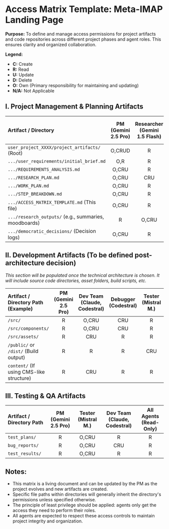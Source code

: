 # Access Matrix Template: Meta-IMAP Landing Page

**Purpose:** To define and manage access permissions for project artifacts and code repositories across different project phases and agent roles. This ensures clarity and organized collaboration.

**Legend:**
*   **C:** Create
*   **R:** Read
*   **U:** Update
*   **D:** Delete
*   **O:** Own (Primary responsibility for maintaining and updating)
*   **N/A:** Not Applicable

## I. Project Management & Planning Artifacts

| Artifact / Directory                                  | PM (Gemini 2.5 Pro) | Researcher (Gemini 1.5 Flash) | Dev Team (Claude, Codestral) | Tester (Mistral M.) | Reflector (Grok) | All Agents (Read-Only) |
| :---------------------------------------------------- | :------------------: | :----------------------------: | :---------------------------: | :-----------------: | :---------------: | :---------------------: |
| `user_project_XXXX/project_artifacts/` (Root)       |         O,CRUD       |              R                 |               R               |          R          |         R         |            R            |
| `.../user_requirements/initial_brief.md`            |         O,R          |              R                 |               R               |          R          |         R         |            R            |
| `.../REQUIREMENTS_ANALYSIS.md`                      |         O,CRU        |              R                 |               R               |          R          |         R         |            R            |
| `.../RESEARCH_PLAN.md`                              |         O,CRU        |             CRU                |               R               |          R          |         R         |            R            |
| `.../WORK_PLAN.md`                                  |         O,CRU        |              R                 |               R               |          R          |         R         |            R            |
| `.../STEP_BREAKDOWN.md`                             |         O,CRU        |              R                 |               R               |          R          |         R         |            R            |
| `.../ACCESS_MATRIX_TEMPLATE.md` (This file)         |         O,CRU        |              R                 |               R               |          R          |         R         |            R            |
| `.../research_outputs/` (e.g., summaries, moodboards) |          R           |             O,CRU              |               R               |          R          |         R         |            R            |
| `.../democratic_decisions/` (Decision logs)         |         O,CRU        |              R                 |               R               |          R         |        CRU        |            R            |

## II. Development Artifacts (To be defined post-architecture decision)

*This section will be populated once the technical architecture is chosen. It will include source code directories, asset folders, build scripts, etc.* 

| Artifact / Directory Path (Example) | PM (Gemini 2.5 Pro) | Dev Team (Claude, Codestral) | Debugger (Codestral) | Tester (Mistral M.) | All Agents (Read-Only) |
| :---------------------------------- | :------------------: | :---------------------------: | :-------------------: | :-----------------: | :---------------------: |
| `/src/`                             |          R           |             O,CRU             |          CRU          |          R          |            R            |
| `/src/components/`                  |          R           |             O,CRU             |          CRU          |          R          |            R            |
| `/src/assets/`                      |          R           |             CRU               |           R           |          R          |            R            |
| `/public/` or `/dist/` (Build output) |          R           |              R                |           R           |         CRU         |            R            |
| `content/` (If using CMS-like structure) |          R           |             CRU               |           R           |          R          |            R            |

## III. Testing & QA Artifacts

| Artifact / Directory Path         | PM (Gemini 2.5 Pro) | Tester (Mistral M.) | Dev Team (Claude, Codestral) | All Agents (Read-Only) |
| :-------------------------------- | :------------------: | :-----------------: | :---------------------------: | :---------------------: |
| `test_plans/`                     |          R           |        O,CRU        |               R               |            R            |
| `bug_reports/`                    |          R           |        O,CRU        |              CRU              |            R            |
| `test_results/`                   |          R           |        O,CRU        |               R               |            R            |

## Notes:

*   This matrix is a living document and can be updated by the PM as the project evolves and new artifacts are created.
*   Specific file paths within directories will generally inherit the directory's permissions unless specified otherwise.
*   The principle of least privilege should be applied: agents only get the access they need to perform their roles.
*   All agents are expected to respect these access controls to maintain project integrity and organization.